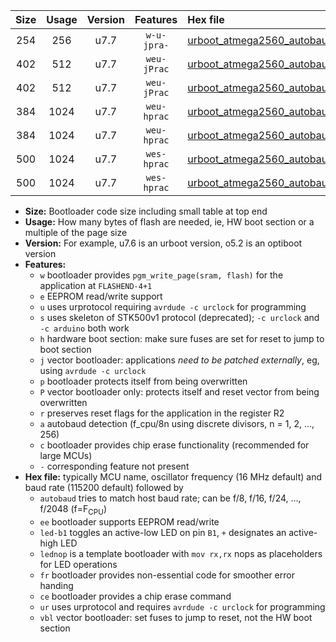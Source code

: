 |Size|Usage|Version|Features|Hex file|
|:-:|:-:|:-:|:-:|:--|
|254|256|u7.7|`w-u-jpra-`|[urboot_atmega2560_autobaud_ur_vbl.hex](https://raw.githubusercontent.com/stefanrueger/urboot.hex/main/mcus/atmega2560/autobaud/urboot_atmega2560_autobaud_ur_vbl.hex)|
|402|512|u7.7|`weu-jPrac`|[urboot_atmega2560_autobaud_ee_led+b7_fr_ce_ur_vbl.hex](https://raw.githubusercontent.com/stefanrueger/urboot.hex/main/mcus/atmega2560/autobaud/urboot_atmega2560_autobaud_ee_led+b7_fr_ce_ur_vbl.hex)|
|402|512|u7.7|`weu-jPrac`|[urboot_atmega2560_autobaud_ee_lednop_fr_ce_ur_vbl.hex](https://raw.githubusercontent.com/stefanrueger/urboot.hex/main/mcus/atmega2560/autobaud/urboot_atmega2560_autobaud_ee_lednop_fr_ce_ur_vbl.hex)|
|384|1024|u7.7|`weu-hprac`|[urboot_atmega2560_autobaud_ee_led+b7_fr_ce_ur.hex](https://raw.githubusercontent.com/stefanrueger/urboot.hex/main/mcus/atmega2560/autobaud/urboot_atmega2560_autobaud_ee_led+b7_fr_ce_ur.hex)|
|384|1024|u7.7|`weu-hprac`|[urboot_atmega2560_autobaud_ee_lednop_fr_ce_ur.hex](https://raw.githubusercontent.com/stefanrueger/urboot.hex/main/mcus/atmega2560/autobaud/urboot_atmega2560_autobaud_ee_lednop_fr_ce_ur.hex)|
|500|1024|u7.7|`wes-hprac`|[urboot_atmega2560_autobaud_ee_led+b7_fr_ce.hex](https://raw.githubusercontent.com/stefanrueger/urboot.hex/main/mcus/atmega2560/autobaud/urboot_atmega2560_autobaud_ee_led+b7_fr_ce.hex)|
|500|1024|u7.7|`wes-hprac`|[urboot_atmega2560_autobaud_ee_lednop_fr_ce.hex](https://raw.githubusercontent.com/stefanrueger/urboot.hex/main/mcus/atmega2560/autobaud/urboot_atmega2560_autobaud_ee_lednop_fr_ce.hex)|

- **Size:** Bootloader code size including small table at top end
- **Usage:** How many bytes of flash are needed, ie, HW boot section or a multiple of the page size
- **Version:** For example, u7.6 is an urboot version, o5.2 is an optiboot version
- **Features:**
  + `w` bootloader provides `pgm_write_page(sram, flash)` for the application at `FLASHEND-4+1`
  + `e` EEPROM read/write support
  + `u` uses urprotocol requiring `avrdude -c urclock` for programming
  + `s` uses skeleton of STK500v1 protocol (deprecated); `-c urclock` and `-c arduino` both work
  + `h` hardware boot section: make sure fuses are set for reset to jump to boot section
  + `j` vector bootloader: applications *need to be patched externally*, eg, using `avrdude -c urclock`
  + `p` bootloader protects itself from being overwritten
  + `P` vector bootloader only: protects itself and reset vector from being overwritten
  + `r` preserves reset flags for the application in the register R2
  + `a` autobaud detection (f_cpu/8n using discrete divisors, n = 1, 2, ..., 256)
  + `c` bootloader provides chip erase functionality (recommended for large MCUs)
  + `-` corresponding feature not present
- **Hex file:** typically MCU name, oscillator frequency (16 MHz default) and baud rate (115200 default) followed by
  + `autobaud` tries to match host baud rate; can be f/8, f/16, f/24, ..., f/2048 (f=F<sub>CPU</sub>)
  + `ee` bootloader supports EEPROM read/write
  + `led-b1` toggles an active-low LED on pin `B1`, `+` designates an active-high LED
  + `lednop` is a template bootloader with `mov rx,rx` nops as placeholders for LED operations
  + `fr` bootloader provides non-essential code for smoother error handing
  + `ce` bootloader provides a chip erase command
  + `ur` uses urprotocol and requires `avrdude -c urclock` for programming
  + `vbl` vector bootloader: set fuses to jump to reset, not the HW boot section
